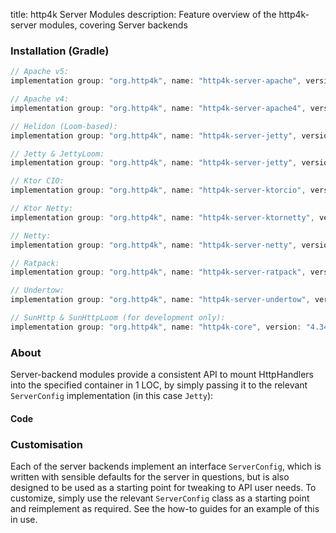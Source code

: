 title: http4k Server Modules
description: Feature overview of the http4k-server modules, covering Server backends

### Installation (Gradle)

```groovy
// Apache v5: 
implementation group: "org.http4k", name: "http4k-server-apache", version: "4.34.3.1"

// Apache v4: 
implementation group: "org.http4k", name: "http4k-server-apache4", version: "4.34.3.1"

// Helidon (Loom-based): 
implementation group: "org.http4k", name: "http4k-server-jetty", version: "4.34.3.1"

// Jetty & JettyLoom: 
implementation group: "org.http4k", name: "http4k-server-jetty", version: "4.34.3.1"

// Ktor CIO: 
implementation group: "org.http4k", name: "http4k-server-ktorcio", version: "4.34.3.1"

// Ktor Netty: 
implementation group: "org.http4k", name: "http4k-server-ktornetty", version: "4.34.3.1"

// Netty: 
implementation group: "org.http4k", name: "http4k-server-netty", version: "4.34.3.1"

// Ratpack: 
implementation group: "org.http4k", name: "http4k-server-ratpack", version: "4.34.3.1"

// Undertow: 
implementation group: "org.http4k", name: "http4k-server-undertow", version: "4.34.3.1"

// SunHttp & SunHttpLoom (for development only): 
implementation group: "org.http4k", name: "http4k-core", version: "4.34.3.1"
```

### About
Server-backend modules provide a consistent API to mount HttpHandlers into the specified container in 1 LOC, by 
simply passing it to the relevant `ServerConfig` implementation (in this case `Jetty`):

#### Code [<img class="octocat"/>](https://github.com/http4k/http4k/blob/master/src/docs/guide/reference/servers/example_http.kt)

<script src="https://gist-it.appspot.com/https://github.com/http4k/http4k/blob/master/src/docs/guide/reference/servers/example_http.kt"></script>

### Customisation
Each of the server backends implement an interface `ServerConfig`, which is written with sensible defaults for the server in questions, 
but is also designed to be used as a starting point for tweaking to API user needs. To customize, simply use the relevant `ServerConfig` 
class as a starting point and reimplement as required. See the how-to guides for an example of this in use.

